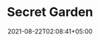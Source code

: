 ---
title: "Secret Garden"
date: 2021-08-22T02:08:41+05:00
draft: false
location: "Washington, CA"
featured: false
summary: "Lorem ipsum dolor sit amet, consetetur sadipscing elitr, sed diam nonumy eirmod tempor invidunt ut labore et dolore magna aliquyam erat, sed diam voluptua. At vero eos et accusam et justo duo dolores et."
img1: /assets/img/town/town3.jpg
img2: /assets/img/garden/2.jpg
img3: /assets/img/garden/3.jpg
img4: /assets/img/garden/4.jpg
img5: /assets/img/garden/5.jpg
img6: /assets/img/garden/6.jpg
img7: /assets/img/garden/7.jpg
img8: /assets/img/garden/8.jpg
quote: "Lorem ipsum dolor sit amet, consetetur sadipscing elitr, sed diam nonumy eirmod tempor invidunt ut labore et dolore magna aliquyam erat, sed diam voluptua. At vero eos et accusam et justo duo dolores et."
---